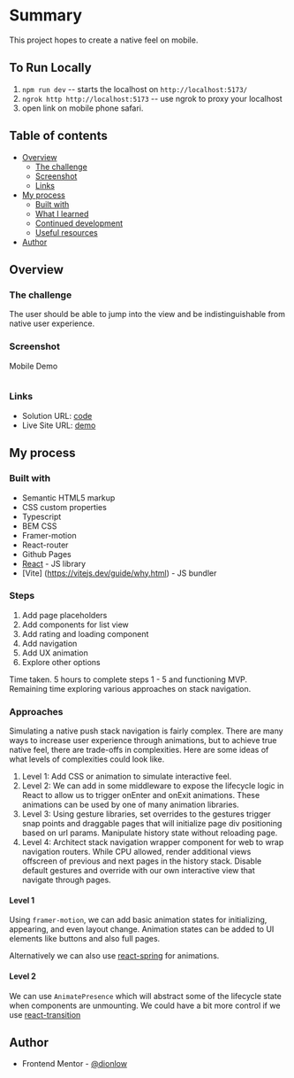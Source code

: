 # Summary

This project hopes to create a native feel on mobile. 

<!-- Please deliver the project as a Github repo with a readme that includes quick writeup of your approach and any relevant/interesting details, as well as instructions for running the project locally and testing it on an iPhone via Safari.  -->

## To Run Locally

1. `npm run dev` -- starts the localhost on `http://localhost:5173/`
2. `ngrok http http://localhost:5173` -- use ngrok to proxy your localhost
3. open link on mobile phone safari. 

## Table of contents

- [Overview](#overview)
  - [The challenge](#the-challenge)
  - [Screenshot](#screenshot)
  - [Links](#links)
- [My process](#my-process)
  - [Built with](#built-with)
  - [What I learned](#what-i-learned)
  - [Continued development](#continued-development)
  - [Useful resources](#useful-resources)
- [Author](#author)

## Overview

### The challenge

The user should be able to jump into the view and be indistinguishable from native user experience. 

### Screenshot

Mobile Demo

![]()


### Links

<!-- UPDATE -->
- Solution URL: [code](https://github.com/dionlow/)
- Live Site URL: [demo](https://www.dionlow.me/)

## My process

### Built with

- Semantic HTML5 markup
- CSS custom properties
- Typescript
- BEM CSS 
- Framer-motion
- React-router
- Github Pages
- [React](https://reactjs.org/) - JS library
- [Vite] (https://vitejs.dev/guide/why.html) - JS bundler

### Steps 
1. Add page placeholders
2. Add components for list view 
3. Add rating and loading component
4. Add navigation 
5. Add UX animation 
6. Explore other options

Time taken. 5 hours to complete steps 1 - 5 and functioning MVP. 
Remaining time exploring various approaches on stack navigation.

### Approaches

Simulating a native push stack navigation is fairly complex. There are many ways to increase user experience through animations, but to 
achieve true native feel, there are trade-offs in complexities. Here are some ideas of what levels of complexities could look like.

1. Level 1: Add CSS or animation to simulate interactive feel.
2. Level 2: We can add in some middleware to expose the lifecycle logic in React to allow us to trigger onEnter and 
onExit animations. These animations can be used by one of many animation libraries. 
3. Level 3: Using gesture libraries, set overrides to the gestures trigger snap points and draggable pages that will initialize page div positioning 
based on url params. Manipulate history state without reloading page. 
4. Level 4: Architect stack navigation wrapper component for web to wrap navigation routers. While CPU allowed, render additional views offscreen of previous and next pages
in the history stack. Disable default gestures and override with our own interactive view that navigate through pages. 

#### Level 1

Using `framer-motion`, we can add basic animation states for initializing, appearing, and even layout change. Animation
states can be added to UI elements like buttons and also full pages. 

Alternatively we can also use [react-spring](https://github.com/pmndrs/react-spring) for animations. 

#### Level 2

We can use `AnimatePresence` which will abstract some of the lifecycle state when components are unmounting. We could have a bit more control if we use [react-transition](https://reactcommunity.org/react-transition-group/switch-transition)


## Author

- Frontend Mentor - [@dionlow](https://www.frontendmentor.io/profile/dionlow)
